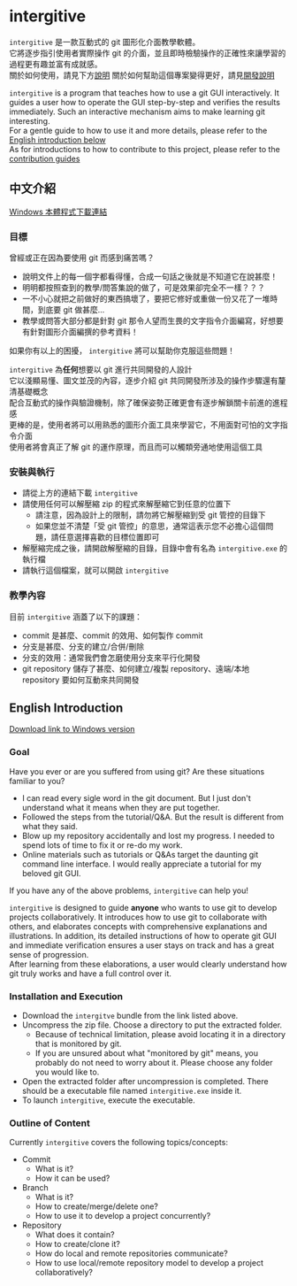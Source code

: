 # intergitive  
`intergitive` 是一款互動式的 git 圖形化介面教學軟體。  
它將逐步指引使用者實際操作 git 的介面，並且即時檢驗操作的正確性來讓學習的過程更有趣並富有成就感。  
關於如何使用，請見下方[說明](#中文介紹)
關於如何幫助這個專案變得更好，請見[開發說明](contribution-guides/zh-TW.md)

`intergitive` is a program that teaches how to use a git GUI interactively. It guides a user how to operate the GUI step-by-step and verifies the results immediately. Such an interactive mechanism aims to make learning git interesting.  
For a gentle guide to how to use it and more details, please refer to the [English introduction below](#english-introduction)  
As for introductions to how to contribute to this project, please refer to the [contribution guides](contribution-guides/en.md)

## 中文介紹

[Windows 本體程式下載連結]()

### 目標

曾經或正在因為要使用 git 而感到痛苦嗎？  
- 說明文件上的每一個字都看得懂，合成一句話之後就是不知道它在說甚麼！  
- 明明都按照查到的教學/問答集說的做了，可是效果卻完全不一樣？？？  
- 一不小心就把之前做好的東西搞壞了，要把它修好或重做一份又花了一堆時間，到底要 git 做甚麼...  
- 教學或問答大部分都是針對 git 那令人望而生畏的文字指令介面編寫，好想要有針對圖形介面編撰的參考資料！  

如果你有以上的困擾， `intergitive` 將可以幫助你克服這些問題！  

`intergitive` 為**任何**想要以 git 進行共同開發的人設計  
它以淺顯易懂、圖文並茂的內容，逐步介紹 git 共同開發所涉及的操作步驟還有釐清基礎概念  
配合互動式的操作與驗證機制，除了確保姿勢正確更會有逐步解鎖關卡前進的進程感  
更棒的是，使用者將可以用熟悉的圖形介面工具來學習它，不用面對可怕的文字指令介面  
使用者將會真正了解 git 的運作原理，而且而可以觸類旁通地使用這個工具  

### 安裝與執行  

- 請從上方的連結下載 `intergitive`   
- 請使用任何可以解壓縮 zip 的程式來解壓縮它到任意的位置下  
  - 請注意，因為設計上的限制，請勿將它解壓縮到受 git 管控的目錄下  
  - 如果您並不清楚「受 git 管控」的意思，通常這表示您不必擔心這個問題，請任意選擇喜歡的目標位置即可  
- 解壓縮完成之後，請開啟解壓縮的目錄，目錄中會有名為 `intergitive.exe` 的執行檔  
- 請執行這個檔案，就可以開啟 `intergitive`  

### 教學內容  

目前 `intergitive` 涵蓋了以下的課題：  
- commit 是甚麼、commit 的效用、如何製作 commit  
- 分支是甚麼、分支的建立/合併/刪除  
- 分支的效用：通常我們會怎磨使用分支來平行化開發  
- git repository 儲存了甚麼、如何建立/複製 repository、遠端/本地 repository 要如何互動來共同開發  

## English Introduction  

[Download link to Windows version](https://github.com/lonelyshore/intergitive/releases)  

### Goal

Have you ever or are you suffered from using git? Are these situations familiar to you?  
- I can read every sigle word in the git document. But I just don't understand what it means when they are put together.
- Followed the steps from the tutorial/Q&A. But the result is different from what they said.
- Blow up my repository accidentally and lost my progress. I needed to spend lots of time to fix it or re-do my work. 
- Online materials such as tutorials or Q&As target the daunting git command line interface. I would really appreciate a tutorial for my beloved git GUI.  

If you have any of the above problems, `intergitive` can help you!  

`intergitive` is designed to guide **anyone** who wants to use git to develop projects collaboratively. It introduces how to use git to collaborate with others, and elaborates concepts with comprehensive explanations and illustrations. In addition, its detailed instructions of how to operate git GUI and immediate verification ensures a user stays on track and has a great sense of progression.  
After learning from these elaborations, a user would clearly understand how git truly works and have a full control over it.  

### Installation and Execution

- Download the `intergitve` bundle from the link listed above.  
- Uncompress the zip file. Choose a directory to put the extracted folder.  
  - Because of technical limitation, please avoid locating it in a directory that is monitored by git.
  - If you are unsured about what "monitored by git" means, you probably do not need to worry about it. Please choose any folder you would like to.
- Open the extracted folder after uncompression is completed. There should be a executable file named `intergitive.exe` inside it.  
- To launch `intergitive`, execute the executable.  

### Outline of Content

Currently `intergitive` covers the following topics/concepts:  
- Commit
  - What is it?
  - How it can be used? 
- Branch
  - What is it?
  - How to create/merge/delete one?
  - How to use it to develop a project concurrently?
- Repository
  - What does it contain?
  - How to create/clone it?
  - How do local and remote repositories communicate?
  - How to use local/remote repository model to develop a project collaboratively?

